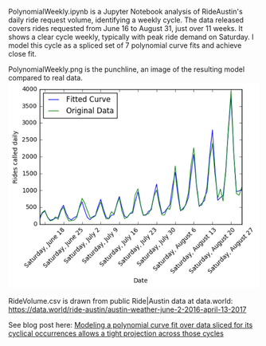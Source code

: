 PolynomialWeekly.ipynb is a Jupyter Notebook analysis of RideAustin's daily ride request volume, identifying a weekly cycle. The data released covers rides requested from June 16 to August 31, just over 11 weeks. It shows a clear cycle weekly, typically with peak ride demand on Saturday. I model this cycle as a spliced set of 7 polynomial curve fits and achieve close fit.

PolynomialWeekly.png is the punchline, an image of the resulting model compared to real data.
!['The punchline:'](https://raw.githubusercontent.com/JCMontalbano/Code-portfolio/master/RideAustinPolynomial/PolynomialWeekly.png)

RideVolume.csv is drawn from public Ride|Austin data at data.world:
https://data.world/ride-austin/austin-weather-june-2-2016-april-13-2017

See blog post here: [Modeling a polynomial curve fit over data sliced for its cyclical occurrences allows a tight projection across those cycles
](http://www.eosmath.com/2017/06/modeling-polynomial-curve-fit-over-data.html)
